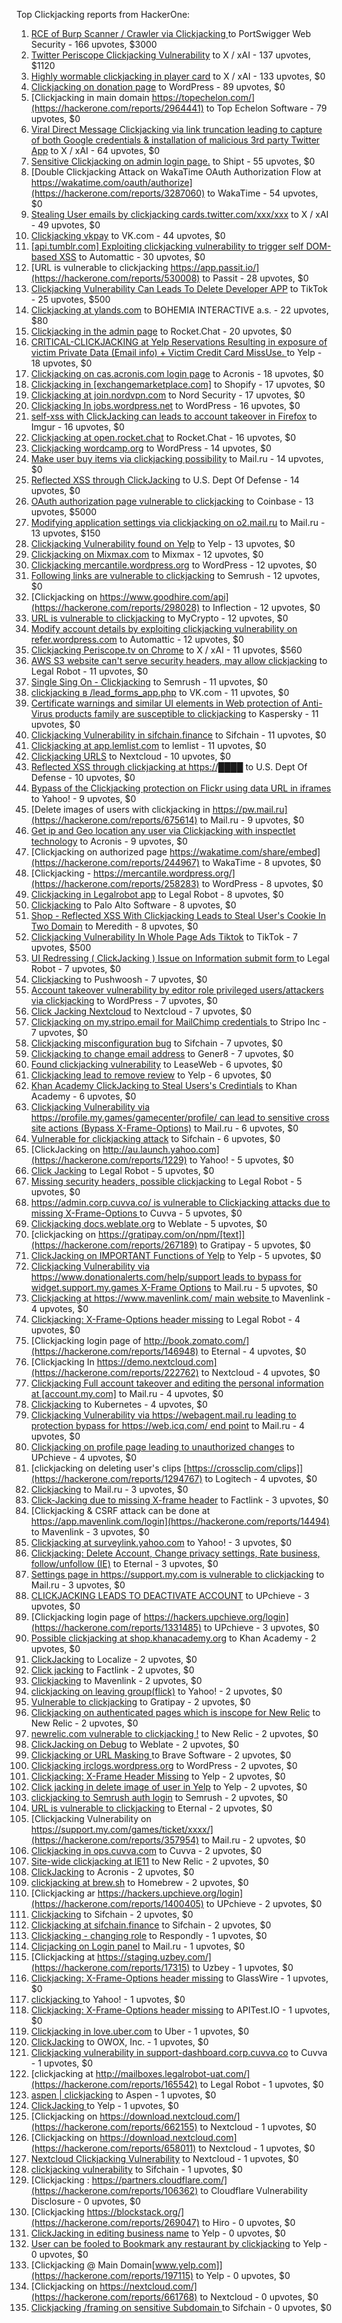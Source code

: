 Top Clickjacking reports from HackerOne:

1. [RCE of Burp  Scanner / Crawler via Clickjacking ](https://hackerone.com/reports/1274695) to PortSwigger Web Security - 166 upvotes, $3000
2. [Twitter Periscope Clickjacking Vulnerability](https://hackerone.com/reports/591432) to X / xAI - 137 upvotes, $1120
3. [Highly wormable clickjacking in player card](https://hackerone.com/reports/85624) to X / xAI - 133 upvotes, $0
4. [Clickjacking on donation page](https://hackerone.com/reports/921709) to WordPress - 89 upvotes, $0
5. [Clickjacking in main domain https://topechelon.com/](https://hackerone.com/reports/2964441) to Top Echelon Software - 79 upvotes, $0
6. [Viral Direct Message Clickjacking via link truncation leading to capture of both Google credentials & installation of malicious 3rd party Twitter App](https://hackerone.com/reports/643274) to X / xAI - 64 upvotes, $0
7. [Sensitive Clickjacking on admin login page.](https://hackerone.com/reports/389145) to Shipt - 55 upvotes, $0
8. [Double Clickjacking Attack on WakaTime OAuth Authorization Flow at https://wakatime.com/oauth/authorize](https://hackerone.com/reports/3287060) to WakaTime - 54 upvotes, $0
9. [Stealing User emails by clickjacking cards.twitter.com/xxx/xxx](https://hackerone.com/reports/154963) to X / xAI - 49 upvotes, $0
10. [Clickjacking vkpay](https://hackerone.com/reports/374817) to VK.com - 44 upvotes, $0
11. [[api.tumblr.com] Exploiting clickjacking vulnerability to trigger self DOM-based XSS](https://hackerone.com/reports/953579) to Automattic - 30 upvotes, $0
12. [URL is vulnerable to clickjacking  https://app.passit.io/](https://hackerone.com/reports/530008) to Passit - 28 upvotes, $0
13. [Clickjacking Vulnerability Can Leads To Delete Developer APP](https://hackerone.com/reports/1416612) to TikTok - 25 upvotes, $500
14. [Clickjacking at ylands.com](https://hackerone.com/reports/405342) to BOHEMIA INTERACTIVE a.s. - 22 upvotes, $80
15. [Clickjacking in the admin page](https://hackerone.com/reports/728004) to Rocket.Chat - 20 upvotes, $0
16. [CRITICAL-CLICKJACKING at Yelp Reservations Resulting in exposure of victim Private Data (Email info) + Victim Credit Card MissUse. ](https://hackerone.com/reports/355859) to Yelp - 18 upvotes, $0
17. [Clickjacking on cas.acronis.com login page](https://hackerone.com/reports/971234) to Acronis - 18 upvotes, $0
18. [Clickjacking in [exchangemarketplace.com]](https://hackerone.com/reports/658217) to Shopify - 17 upvotes, $0
19. [Clickjacking at join.nordvpn.com](https://hackerone.com/reports/765955) to Nord Security - 17 upvotes, $0
20. [Clickjacking In jobs.wordpress.net](https://hackerone.com/reports/223024) to WordPress - 16 upvotes, $0
21. [self-xss with ClickJacking can leads to account takeover in Firefox](https://hackerone.com/reports/892289) to Imgur - 16 upvotes, $0
22. [Clickjacking at open.rocket.chat](https://hackerone.com/reports/1584034) to Rocket.Chat - 16 upvotes, $0
23. [Clickjacking wordcamp.org](https://hackerone.com/reports/230581) to WordPress - 14 upvotes, $0
24. [Make user buy items via clickjacking possibility](https://hackerone.com/reports/471967) to Mail.ru - 14 upvotes, $0
25. [Reflected XSS through ClickJacking](https://hackerone.com/reports/1171403) to U.S. Dept Of Defense - 14 upvotes, $0
26. [OAuth authorization page vulnerable to clickjacking](https://hackerone.com/reports/65825) to Coinbase - 13 upvotes, $5000
27. [Modifying application settings via clickjacking on o2.mail.ru](https://hackerone.com/reports/355774) to Mail.ru - 13 upvotes, $150
28. [Clickjacking Vulnerability found on Yelp](https://hackerone.com/reports/214087) to Yelp - 13 upvotes, $0
29. [Clickjacking on Mixmax.com](https://hackerone.com/reports/234713) to Mixmax - 12 upvotes, $0
30. [Clickjacking mercantile.wordpress.org](https://hackerone.com/reports/264125) to WordPress - 12 upvotes, $0
31. [Following links are vulnerable to clickjacking](https://hackerone.com/reports/289246) to Semrush - 12 upvotes, $0
32. [Clickjacking on https://www.goodhire.com/api](https://hackerone.com/reports/298028) to Inflection - 12 upvotes, $0
33. [URL is vulnerable to clickjacking](https://hackerone.com/reports/712376) to MyCrypto - 12 upvotes, $0
34. [Modify account details by exploiting clickjacking vulnerability on refer.wordpress.com](https://hackerone.com/reports/765355) to Automattic - 12 upvotes, $0
35. [Clickjacking Periscope.tv on Chrome](https://hackerone.com/reports/198622) to X / xAI - 11 upvotes, $560
36. [AWS S3 website can't serve security headers, may allow clickjacking](https://hackerone.com/reports/149572) to Legal Robot - 11 upvotes, $0
37. [Single Sing On - Clickjacking](https://hackerone.com/reports/299009) to Semrush - 11 upvotes, $0
38. [clickjacking в /lead_forms_app.php](https://hackerone.com/reports/294334) to VK.com - 11 upvotes, $0
39. [Certificate warnings and similar UI elements in Web protection of Anti-Virus products family are susceptible to clickjacking](https://hackerone.com/reports/463695) to Kaspersky - 11 upvotes, $0
40. [Clickjacking Vulnerability in sifchain.finance](https://hackerone.com/reports/1185949) to Sifchain - 11 upvotes, $0
41. [Clickjacking at  app.lemlist.com](https://hackerone.com/reports/1574017) to lemlist - 11 upvotes, $0
42. [Clickjacking URLS](https://hackerone.com/reports/1039805) to Nextcloud - 10 upvotes, $0
43. [Reflected XSS through clickjacking at https://████](https://hackerone.com/reports/1149144) to U.S. Dept Of Defense - 10 upvotes, $0
44. [Bypass of the Clickjacking protection on Flickr using data URL in iframes](https://hackerone.com/reports/7264) to Yahoo! - 9 upvotes, $0
45. [Delete images of users  with clickjacking in https://pw.mail.ru](https://hackerone.com/reports/675614) to Mail.ru - 9 upvotes, $0
46. [Get ip and Geo location any user via Clickjacking with inspectlet technology](https://hackerone.com/reports/998555) to Acronis - 9 upvotes, $0
47. [Clickjacking on authorized page https://wakatime.com/share/embed](https://hackerone.com/reports/244967) to WakaTime - 8 upvotes, $0
48. [Clickjacking - https://mercantile.wordpress.org/](https://hackerone.com/reports/258283) to WordPress - 8 upvotes, $0
49. [Clickjacking in Legalrobot app](https://hackerone.com/reports/270454) to Legal Robot - 8 upvotes, $0
50. [ Clickjacking](https://hackerone.com/reports/688546) to Palo Alto Software - 8 upvotes, $0
51. [Shop - Reflected  XSS  With  Clickjacking Leads to Steal User's Cookie  In Two Domain](https://hackerone.com/reports/1221942) to Meredith - 8 upvotes, $0
52. [Clickjacking Vulnerability In Whole Page Ads Tiktok](https://hackerone.com/reports/1418857) to TikTok - 7 upvotes, $500
53. [UI Redressing ( ClickJacking ) Issue on Information submit form ](https://hackerone.com/reports/163753) to Legal Robot - 7 upvotes, $0
54. [Clickjacking](https://hackerone.com/reports/200419) to Pushwoosh - 7 upvotes, $0
55. [Account takeover vulnerability by editor role privileged users/attackers via clickjacking](https://hackerone.com/reports/388254) to WordPress - 7 upvotes, $0
56. [Click Jacking Nextcloud](https://hackerone.com/reports/347782) to Nextcloud - 7 upvotes, $0
57. [Clickjacking on my.stripo.email for MailChimp credentials ](https://hackerone.com/reports/737625) to Stripo Inc - 7 upvotes, $0
58. [Clickjacking misconfiguration bug](https://hackerone.com/reports/1176104) to Sifchain - 7 upvotes, $0
59. [Clickjacking to change email address](https://hackerone.com/reports/783191) to Gener8 - 7 upvotes, $0
60. [Found clickjacking vulnerability](https://hackerone.com/reports/119828) to LeaseWeb - 6 upvotes, $0
61. [Clickjacking lead to remove review](https://hackerone.com/reports/965141) to Yelp - 6 upvotes, $0
62. [Khan Academy ClickJacking to Steal Users's Credintials](https://hackerone.com/reports/639682) to Khan Academy - 6 upvotes, $0
63. [Clickjacking Vulnerability via https://profile.my.games/gamecenter/profile/ can lead to sensitive cross site actions (Bypass X-Frame-Options)](https://hackerone.com/reports/974090) to Mail.ru - 6 upvotes, $0
64. [Vulnerable for clickjacking attack](https://hackerone.com/reports/1188639) to Sifchain - 6 upvotes, $0
65. [ClickJacking on http://au.launch.yahoo.com](https://hackerone.com/reports/1229) to Yahoo! - 5 upvotes, $0
66. [Click Jacking](https://hackerone.com/reports/163888) to Legal Robot - 5 upvotes, $0
67. [Missing security headers, possible clickjacking](https://hackerone.com/reports/64645) to Legal Robot - 5 upvotes, $0
68. [https://admin.corp.cuvva.co/ is vulnerable to Clickjacking attacks due to missing X-Frame-Options ](https://hackerone.com/reports/231434) to Cuvva - 5 upvotes, $0
69. [Clickjacking docs.weblate.org](https://hackerone.com/reports/223391) to Weblate - 5 upvotes, $0
70. [clickjacking on https://gratipay.com/on/npm/[text]](https://hackerone.com/reports/267189) to Gratipay - 5 upvotes, $0
71. [ClickJacking on IMPORTANT Functions of Yelp](https://hackerone.com/reports/305128) to Yelp - 5 upvotes, $0
72. [Clickjacking Vulnerability via https://www.donationalerts.com/help/support leads to bypass for widget.support.my.games X-Frame Options](https://hackerone.com/reports/1027192) to Mail.ru - 5 upvotes, $0
73. [Clickjacking at https://www.mavenlink.com/ main website ](https://hackerone.com/reports/14631) to Mavenlink - 4 upvotes, $0
74. [Clickjacking: X-Frame-Options header missing](https://hackerone.com/reports/163646) to Legal Robot - 4 upvotes, $0
75. [Clickjacking login page of http://book.zomato.com/](https://hackerone.com/reports/146948) to Eternal - 4 upvotes, $0
76. [Clickjacking In https://demo.nextcloud.com](https://hackerone.com/reports/222762) to Nextcloud - 4 upvotes, $0
77. [Clickjacking Full account takeover and editing the personal information at [account.my.com]](https://hackerone.com/reports/261652) to Mail.ru - 4 upvotes, $0
78. [Clickjacking](https://hackerone.com/reports/832593) to Kubernetes - 4 upvotes, $0
79. [Clickjacking Vulnerability via https://webagent.mail.ru leading to protection bypass for https://web.icq.com/ end point](https://hackerone.com/reports/918923) to Mail.ru - 4 upvotes, $0
80. [Clickjacking on profile page leading to unauthorized changes](https://hackerone.com/reports/1198907) to UPchieve - 4 upvotes, $0
81. [clickjacking on deleting user's clips [https://crossclip.com/clips]](https://hackerone.com/reports/1294767) to Logitech - 4 upvotes, $0
82. [Clickjacking](https://hackerone.com/reports/8724) to Mail.ru - 3 upvotes, $0
83. [Click-Jacking due to missing X-frame header](https://hackerone.com/reports/17664) to Factlink - 3 upvotes, $0
84. [Clickjacking & CSRF attack can be done at https://app.mavenlink.com/login](https://hackerone.com/reports/14494) to Mavenlink - 3 upvotes, $0
85. [Clickjacking at surveylink.yahoo.com](https://hackerone.com/reports/3578) to Yahoo! - 3 upvotes, $0
86. [Clickjacking: Delete Account, Change privacy settings, Rate business, follow/unfollow (IE)](https://hackerone.com/reports/338569) to Eternal - 3 upvotes, $0
87. [Settings page in https://support.my.com is vulnerable to clickjacking](https://hackerone.com/reports/667400) to Mail.ru - 3 upvotes, $0
88. [CLICKJACKING LEADS TO DEACTIVATE ACCOUNT](https://hackerone.com/reports/1301113) to UPchieve - 3 upvotes, $0
89. [Clickjacking login page of https://hackers.upchieve.org/login](https://hackerone.com/reports/1331485) to UPchieve - 3 upvotes, $0
90. [Possible clickjacking at shop.khanacademy.org](https://hackerone.com/reports/6370) to Khan Academy - 2 upvotes, $0
91. [ClickJacking](https://hackerone.com/reports/7862) to Localize - 2 upvotes, $0
92. [Click jacking](https://hackerone.com/reports/13550) to Factlink - 2 upvotes, $0
93. [Clickjacking](https://hackerone.com/reports/21110) to Mavenlink - 2 upvotes, $0
94. [clickjacking on leaving group(flick)](https://hackerone.com/reports/7745) to Yahoo! - 2 upvotes, $0
95. [Vulnerable to clickjacking](https://hackerone.com/reports/123782) to Gratipay - 2 upvotes, $0
96. [Clickjacking on authenticated pages which is inscope for New Relic](https://hackerone.com/reports/128645) to New Relic - 2 upvotes, $0
97. [newrelic.com vulnerable to clickjacking !](https://hackerone.com/reports/123126) to New Relic - 2 upvotes, $0
98. [ClickJacking on Debug](https://hackerone.com/reports/225555) to Weblate - 2 upvotes, $0
99. [Clickjacking or URL Masking ](https://hackerone.com/reports/204198) to Brave Software - 2 upvotes, $0
100. [Clickjacking irclogs.wordpress.org](https://hackerone.com/reports/267075) to WordPress - 2 upvotes, $0
101. [Clickjacking: X-Frame Header Missing](https://hackerone.com/reports/168358) to Yelp - 2 upvotes, $0
102. [Click jacking in delete image of user in Yelp](https://hackerone.com/reports/201848) to Yelp - 2 upvotes, $0
103. [clickjacking to Semrush auth login](https://hackerone.com/reports/318295) to Semrush - 2 upvotes, $0
104. [URL is vulnerable to clickjacking](https://hackerone.com/reports/337219) to Eternal - 2 upvotes, $0
105. [Clickjacking Vulnerability on https://support.my.com/games/ticket/xxxx/](https://hackerone.com/reports/357954) to Mail.ru - 2 upvotes, $0
106. [Clickjacking in ops.cuvva.com](https://hackerone.com/reports/583624) to Cuvva - 2 upvotes, $0
107. [Site-wide clickjacking at IE11](https://hackerone.com/reports/614947) to New Relic - 2 upvotes, $0
108. [ClickJacking](https://hackerone.com/reports/947690) to Acronis - 2 upvotes, $0
109. [clickjacking at  brew.sh](https://hackerone.com/reports/1245972) to Homebrew - 2 upvotes, $0
110. [Clickjacking ar https://hackers.upchieve.org/login](https://hackerone.com/reports/1400405) to UPchieve - 2 upvotes, $0
111. [Clickjacking](https://hackerone.com/reports/1206138) to Sifchain - 2 upvotes, $0
112. [	 Clickjacking at sifchain.finance](https://hackerone.com/reports/1212595) to Sifchain - 2 upvotes, $0
113. [Clickjacking - changing role](https://hackerone.com/reports/7924) to Respondly - 1 upvotes, $0
114. [Clicjacking on Login panel](https://hackerone.com/reports/8459) to Mail.ru - 1 upvotes, $0
115. [Clickjacking at https://staging.uzbey.com/](https://hackerone.com/reports/17315) to Uzbey - 1 upvotes, $0
116. [Clickjacking: X-Frame-Options header missing](https://hackerone.com/reports/27594) to GlassWire - 1 upvotes, $0
117. [clickjacking ](https://hackerone.com/reports/1207) to Yahoo! - 1 upvotes, $0
118. [Clickjacking: X-Frame-Options header missing](https://hackerone.com/reports/129650) to APITest.IO - 1 upvotes, $0
119. [Clickjacking in love.uber.com](https://hackerone.com/reports/137152) to Uber - 1 upvotes, $0
120. [ClickJacking](https://hackerone.com/reports/183127) to OWOX, Inc. - 1 upvotes, $0
121. [Clickjacking vulnerability in support-dashboard.corp.cuvva.co](https://hackerone.com/reports/231694) to Cuvva - 1 upvotes, $0
122. [clickjacking at http://mailboxes.legalrobot-uat.com/](https://hackerone.com/reports/165542) to Legal Robot - 1 upvotes, $0
123. [aspen | clickjacking](https://hackerone.com/reports/272387) to Aspen - 1 upvotes, $0
124. [ClickJacking ](https://hackerone.com/reports/179839) to Yelp - 1 upvotes, $0
125. [Clickjacking on https://download.nextcloud.com/](https://hackerone.com/reports/662155) to Nextcloud - 1 upvotes, $0
126. [Clickjacking on https://download.nextcloud.com](https://hackerone.com/reports/658011) to Nextcloud - 1 upvotes, $0
127. [Nextcloud Clickjacking Vulnerability](https://hackerone.com/reports/710996) to Nextcloud - 1 upvotes, $0
128. [clickjacking vulnerability](https://hackerone.com/reports/1199904) to Sifchain - 1 upvotes, $0
129. [Clickjacking : https://partners.cloudflare.com/](https://hackerone.com/reports/106362) to Cloudflare Vulnerability Disclosure - 0 upvotes, $0
130. [Clickjacking https://blockstack.org/](https://hackerone.com/reports/269047) to Hiro - 0 upvotes, $0
131. [ClickJacking in editing business name](https://hackerone.com/reports/227837) to Yelp - 0 upvotes, $0
132. [User can be fooled to Bookmark any restaurant by clickjacking](https://hackerone.com/reports/228295) to Yelp - 0 upvotes, $0
133. [Clickjacking @ Main Domain[www.yelp.com]](https://hackerone.com/reports/197115) to Yelp - 0 upvotes, $0
134. [Clickjacking on https://nextcloud.com/](https://hackerone.com/reports/661768) to Nextcloud - 0 upvotes, $0
135. [Clickjacking /framing on sensitive Subdomain ](https://hackerone.com/reports/1195209) to Sifchain - 0 upvotes, $0

